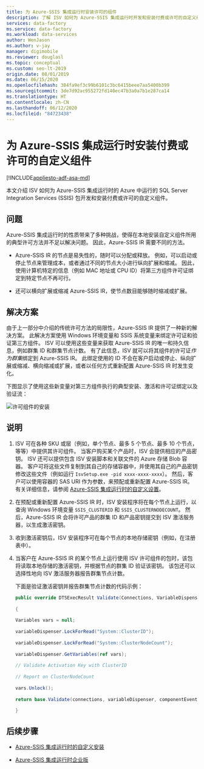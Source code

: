 ```yaml
---
title: 为 Azure-SSIS 集成运行时安装许可的组件
description: 了解 ISV 如何为 Azure-SSIS 集成运行时开发和安装付费或许可的自定义组件
services: data-factory
ms.service: data-factory
ms.workload: data-services
author: WenJason
ms.author: v-jay
manager: digimobile
ms.reviewer: douglasl
ms.topic: conceptual
ms.custom: seo-lt-2019
origin.date: 08/01/2019
ms.date: 06/15/2020
ms.openlocfilehash: 384fa9ef3c99b6101c3bc6415beee7aa5400b399
ms.sourcegitcommit: 3de7d92ac955272fd140ec47b3a0a7b1e287ca14
ms.translationtype: HT
ms.contentlocale: zh-CN
ms.lasthandoff: 06/12/2020
ms.locfileid: "84723438"
---
```

# <a name="install-paid-or-licensed-custom-components-for-the-azure-ssis-integration-runtime"></a>为 Azure-SSIS 集成运行时安装付费或许可的自定义组件

[!INCLUDE[appliesto-adf-asa-md](includes/appliesto-adf-asa-md.md)]

本文介绍 ISV 如何为 Azure-SSIS 集成运行时的 Azure 中运行的 SQL Server Integration Services (SSIS) 包开发和安装付费或许可的自定义组件。

## <a name="the-problem"></a>问题

Azure-SSIS 集成运行时的性质带来了多种挑战，使得在本地安装自定义组件所用的典型许可方法并不足以解决问题。 因此，Azure-SSIS IR 需要不同的方法。

-   Azure-SSIS IR 的节点是易失性的，随时可以分配或释放。 例如，可以启动或停止节点来管理成本，或者通过不同的节点大小进行纵向扩展和缩减。 因此，使用计算机特定的信息（例如 MAC 地址或 CPU ID）将第三方组件许可证绑定到特定节点不再可行。

-   还可以横向扩展或缩减 Azure-SSIS IR，使节点数目能够随时缩减或扩展。

## <a name="the-solution"></a>解决方案

由于上一部分中介绍的传统许可方法的局限性，Azure-SSIS IR 提供了一种新的解决方案。 此解决方案使用 Windows 环境变量和 SSIS 系统变量来绑定许可证和验证第三方组件。 ISV 可以使用这些变量来获取 Azure-SSIS IR 的唯一和持久信息，例如群集 ID 和群集节点计数。 有了此信息，ISV 就可以将其组件的许可证*作为群集*绑定到 Azure-SSIS IR。 此绑定使用的 ID 不会在客户启动或停止、纵向扩展或缩减、横向缩减或扩展，或者以任何方式重新配置 Azure-SSIS IR 时发生变化。

下图显示了使用这些新变量对第三方组件执行的典型安装、激活和许可证绑定以及验证流：

![许可组件的安装](media/how-to-configure-azure-ssis-ir-licensed-components/licensed-component-installation.png)

## <a name="instructions"></a>说明
1. ISV 可在各种 SKU 或层（例如，单个节点、最多 5 个节点、最多 10 个节点，等等）中提供其许可组件。 当客户购买某个产品时，ISV 会提供相应的产品密钥。 ISV 还可以提供包含 ISV 安装脚本和关联文件的 Azure 存储 Blob 容器。 客户可将这些文件复制到其自己的存储容器中，并使用其自己的产品密钥修改这些文件（例如运行 `IsvSetup.exe -pid xxxx-xxxx-xxxx`）。 然后，客户可以使用容器的 SAS URI 作为参数，来预配或重新配置 Azure-SSIS IR。 有关详细信息，请参阅 [Azure-SSIS 集成运行时的自定义设置](how-to-configure-azure-ssis-ir-custom-setup.md)。

2. 在预配或重新配置 Azure-SSIS IR 时，ISV 安装程序将在每个节点上运行，以查询 Windows 环境变量 `SSIS_CLUSTERID` 和 `SSIS_CLUSTERNODECOUNT`。 然后，Azure-SSIS IR 会将许可产品的群集 ID 和产品密钥提交到 ISV 激活服务器，以生成激活密钥。

3. 收到激活密钥后，ISV 安装程序可在每个节点的本地存储密钥（例如，在注册表中）。

4. 当客户在 Azure-SSIS IR 的某个节点上运行使用 ISV 许可组件的包时，该包将读取本地存储的激活密钥，并根据节点的群集 ID 验证该密钥。 该包还可以选择性地向 ISV 激活服务器报告群集节点计数。

    下面是验证激活密钥并报告群集节点计数的代码示例：

    ```csharp
    public override DTSExecResult Validate(Connections, VariableDispenser, IDTSComponentEvents componentEvents, IDTSLogging log) 
                                                                                                                               
    {                                                                                                                             
                                                                                                                               
    Variables vars = null;                                                                                                        
                                                                                                                               
    variableDispenser.LockForRead("System::ClusterID");                                                                           
                                                                                                                               
    variableDispenser.LockForRead("System::ClusterNodeCount");                                                                    
                                                                                                                               
    variableDispenser.GetVariables(ref vars);                                                                                     
                                                                                                                               
    // Validate Activation Key with ClusterID                                                                                     
                                                                                                                               
    // Report on ClusterNodeCount                                                                                                 
                                                                                                                               
    vars.Unlock();                                                                                                                
                                                                                                                               
    return base.Validate(connections, variableDispenser, componentEvents, log);                                                   
                                                                                                                               
    }
    ```

## <a name="next-steps"></a>后续步骤

-   [Azure-SSIS 集成运行时的自定义安装](how-to-configure-azure-ssis-ir-custom-setup.md)

-   [Azure-SSIS 集成运行时企业版](how-to-configure-azure-ssis-ir-enterprise-edition.md)
